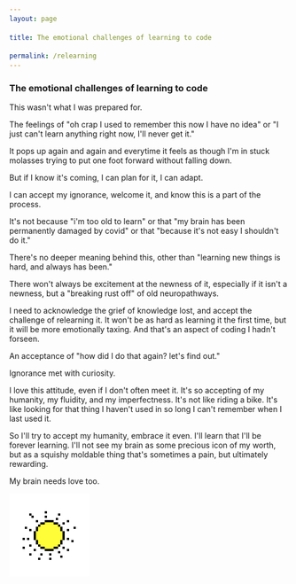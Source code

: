 ```yaml
---
layout: page

title: The emotional challenges of learning to code

permalink: /relearning
---
```


### The emotional challenges of learning to code

This wasn't what I was prepared for.

The feelings of "oh crap I used to remember this now I have no idea" or "I just can't learn anything right now, I'll never get it."

It pops up again and again and everytime it feels as though I'm in stuck molasses trying to put one foot forward without falling down.

But if I know it's coming, I can plan for it, I can adapt. 

I can accept my ignorance, welcome it, and know this is a part of the process.

It's not because "i'm too old to learn" or that "my brain has been permanently damaged by covid" or that "because it's not easy I shouldn't do it."

There's no deeper meaning behind this, other than "learning new things is hard, and always has been."

There won't always be excitement at the newness of it, especially if it isn't a newness, but a "breaking rust off" of old neuropathways. 

I need to acknowledge the grief of knowledge lost, and accept the challenge of relearning it. It won't be as hard as learning it the first time, but it will be more emotionally taxing. And that's an aspect of coding I hadn't forseen. 

An acceptance of "how did I do that again? let's find out." 

Ignorance met with curiosity.

I love this attitude, even if I don't often meet it. It's so accepting of my humanity, my fluidity, and my imperfectness. It's not like riding a bike. It's like looking for that thing I haven't used in so long I can't remember when I last used it.

So I'll try to accept my humanity, embrace it even. I'll learn that I'll be forever learning. I'll not see my brain as some precious icon of my worth, but as a squishy moldable thing that's sometimes a pain, but ultimately rewarding. 

My brain needs love too.

![Sun](/assets/sun.png)